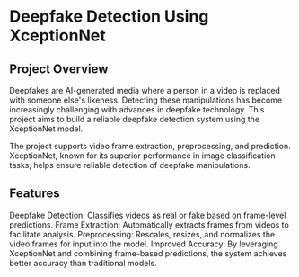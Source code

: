 # Deepfake Detection Using XceptionNet
## Project Overview
Deepfakes are AI-generated media where a person in a video is replaced with someone else's likeness. Detecting these manipulations has become increasingly challenging with advances in deepfake technology. This project aims to build a reliable deepfake detection system using the XceptionNet model.

The project supports video frame extraction, preprocessing, and prediction. XceptionNet, known for its superior performance in image classification tasks, helps ensure reliable detection of deepfake manipulations.

## Features
Deepfake Detection: Classifies videos as real or fake based on frame-level predictions.
Frame Extraction: Automatically extracts frames from videos to facilitate analysis.
Preprocessing: Rescales, resizes, and normalizes the video frames for input into the model.
Improved Accuracy: By leveraging XceptionNet and combining frame-based predictions, the system achieves better accuracy than traditional models.


